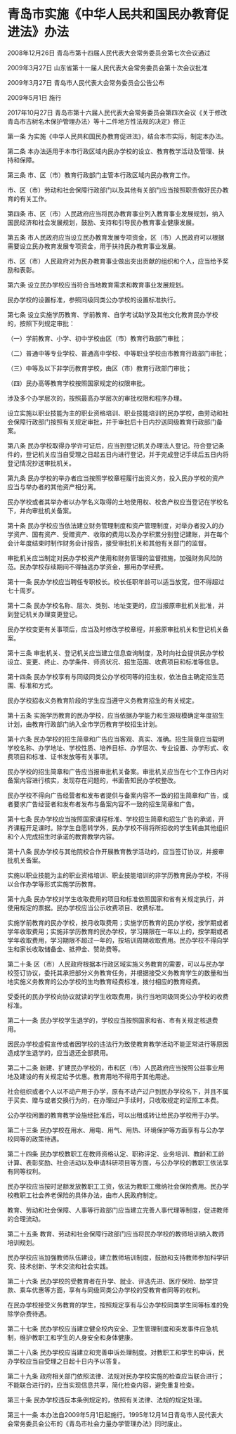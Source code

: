 # 青岛市实施《中华人民共和国民办教育促进法》办法

2008年12月26日 青岛市第十四届人民代表大会常务委员会第七次会议通过

2009年3月27日 山东省第十一届人民代表大会常务委员会第十次会议批准

2009年3月27日 青岛市人民代表大会常务委员会公告公布

2009年5月1日 施行

2017年10月27日 青岛市第十六届人民代表大会常务委员会第四次会议《关于修改青岛市古树名木保护管理办法〉等十二件地方性法规的决定》修正



第一条 为实施《中华人民共和国民办教育促进法》，结合本市实际，制定本办法。

第二条 本办法适用于本市行政区域内民办学校的设立、教育教学活动及管理、扶持和保障。

第三条 市、区（市）教育行政部门主管本行政区域内民办教育工作。

市、区（市）劳动和社会保障行政部门以及其他有关部门应当按照职责做好民办教育的有关工作。

第四条 市、区（市）人民政府应当将民办教育事业列入教育事业发展规划，纳入国民经济和社会发展规划，鼓励、支持和引导民办教育事业健康发展。

第五条 市人民政府应当设立民办教育发展专项资金，区（市）人民政府可以根据需要设立民办教育发展专项资金，用于扶持民办教育事业发展。

市、区（市）人民政府对为民办教育事业做出突出贡献的组织和个人，应当给予奖励和表彰。

第六条 设立民办学校应当符合当地教育需求和教育事业发展规划。

民办学校的设置标准，参照同级同类公办学校的设置标准执行。

第七条 设立实施学历教育、学前教育、自学考试助学及其他文化教育民办学校的，按照下列规定审批：

（一）学前教育、小学、初中学校由区（市）教育行政部门审批；

（二）普通中等专业学校、普通高中学校、中等职业学校由市教育行政部门审批；

（三）中等及以下非学历教育学校，由区（市）教育行政部门审批；

（四）民办高等教育学校按照国家规定的权限审批。

涉及多个办学层次的，按照最高办学层次的审批权限和程序办理。

设立实施以职业技能为主的职业资格培训、职业技能培训的民办学校，由劳动和社会保障行政部门按照有关规定审批，并于审批后十日内抄送同级教育行政部门备案。

第八条 民办学校取得办学许可证后，应当到登记机关办理法人登记。符合登记条件的，登记机关应当自受理之日起五日内进行登记，并于完成登记手续后五日内将登记情况抄送审批机关。

第九条 民办学校的举办者应当按照学校章程履行出资义务，投入民办学校的资产应当与举办者的其他资产相分离。

民办学校或者其举办者以办学名义取得的土地使用权、校舍产权应当登记在学校名下，并向审批机关备案。

第十条 民办学校应当依法建立财务管理制度和资产管理制度，对举办者投入的办学资产、国有资产、受赠资产、收取的费用以及办学积累分别登记建账，并在每个会计年度结束时制作财务会计报告，接受审批机关和其他有关部门的监督。

审批机关应当制定对民办学校资产使用和财务管理的监督措施，加强财务风险防范。民办学校存续期间不得抽逃办学资金，挪用办学经费。

第十一条 民办学校应当聘任专职校长。校长任职年龄可以适当放宽，但不得超过七十周岁。

第十二条 民办学校名称、层次、类别、地址变更的，应当报原审批机关批准，并到登记机关办理变更登记。

民办学校变更有关事项后，应当及时修改学校章程，并报原审批机关和登记机关备案。

第十三条 审批机关、登记机关应当建立信息查询制度，及时向社会提供民办学校设立、变更、终止、办学条件、师资状况、招生范围、收费项目和标准等信息。

第十四条 民办学校享有与同级同类公办学校同等的招生权，依法自主确定招生范围、标准和方式。

民办学校招收义务教育阶段的学生应当遵守义务教育招生的有关规定。

第十五条 实施学历教育的民办学校，应当依据办学能力和生源规模确定年度招生计划，由教育行政部门纳入全市学历教育学校招生计划。

第十六条 民办学校的招生简章和广告应当客观、真实、准确。招生简章应当载明学校名称、办学地址、学校性质、培养目标、办学层次、专业设置、办学形式、收费项目和标准、证书发放等有关事项。

民办学校的招生简章和广告应当报审批机关备案。审批机关应当在七个工作日内对备案内容进行核实，发现存在问题的，书面告知民办学校整改。

民办学校不得向广告经营者和发布者提供与备案内容不一致的招生简章和广告，或者要求广告经营者和发布者发布与备案内容不一致的招生简章和广告。

第十七条 民办学校应当按照国家课程标准、学校招生简章和招生广告的承诺，开齐课程开足课时。除学生自愿转学外，民办学校不得将所招收的学生转由其他组织和个人完成招生时承诺的教育教学内容。

第十八条 民办学校与其他院校合作开展教育教学活动的，应当签订协议，并报审批机关备案。

实施以职业技能为主的职业资格培训、职业技能培训的非学历教育民办学校，不得以合作办学等形式实施学历教育。

第十九条 民办学校对学生收取费用的项目和标准依照国家和省有关规定执行，并使用规定的票据。民办学校应当公示收费项目、收费标准。

实施学前教育的民办学校，按月收取费用；实施学历教育的民办学校，按学期或者学年收取费用；实施非学历教育的民办学校，学习期限在一年以上的，按学期或者学年收取费用，学习期限不超过一年的，按培训周期收取费用。民办学校不得向学生和家长收取储备金、抵押金、赞助费等。

第二十条 区（市）人民政府根据本行政区域实施义务教育的需要，可以与民办学校签订协议，委托其承担部分义务教育任务，并根据接受义务教育学生的数量和当地实施义务教育的公办学校的生均教育经费标准，拨付相应的教育经费。

受委托的民办学校向协议就读的学生收取费用，执行当地同级同类公办学校的收费标准。

第二十一条 民办学校学生退学的，学校应当按照国家和省、市有关规定核退费用。

因民办学校虚假宣传或者因学校的违法行为致使教育教学活动不能正常进行等原因造成学生退学的，应当退还全部费用。

第二十二条 新建、扩建民办学校的，市和区（市）人民政府应当按照公益事业用地及建设的有关规定给予优惠。教育用地不得用于其他用途。

社会组织或者个人以不动产用于办学，原有不动产过户到民办学校名下，并且不属于买卖、赠与或者交换行为的，在办理过户手续时，只收取规定的证照工本费。

公办学校闲置的教育教学设施经批准后，可以出租或转让给民办学校用于办学。

第二十三条 民办学校在用水、用电、用气、用热、环境保护等方面享有与公办学校同等的政策待遇。

第二十四条 民办学校教职工在教师资格认定、职称评定、业务培训、教龄和工龄计算、表彰奖励、社会活动以及申请科研项目等方面，与公办学校的教职工依法享有同等权利。

民办学校应当按时足额发放教职工工资，依法为教职工缴纳社会保险费用。民办学校教职工社会养老保险的具体办法，由市人民政府制定。

教育、劳动和社会保障、人事等行政部门应当建立完善人事代理等制度，促进教师的合理流动。

第二十五条 教育、劳动和社会保障行政部门应当将民办学校的教师培训纳入教师培训规划。

民办学校应当加强教师队伍建设，建立教师培训制度，鼓励和支持教师参加科学研究、技术创新、学术交流和社会实践。

第二十六条 民办学校的受教育者在升学、就业、评选先进、医疗保险、助学贷款、乘车优惠等方面，享有与同级同类公办学校的受教育者同等的权利。

在民办学校接受义务教育的学生，按照规定享有与公办学校同类学生同等标准的免除学杂费待遇。

第二十七条 民办学校应当建立健全校内安全、卫生管理制度和突发事件应急机制，维护教职工和学生的人身安全和身体健康。

第二十八条 民办学校应当建立和完善申诉处理制度。对教职工和学生的申诉，民办学校应当自受理之日起十日内予以答复。

第二十九条 政府相关部门依照法律、法规对民办学校实施的检查应当联合进行；不能联合进行的，应当实现信息共享，简化检查内容，避免重复检查。

第三十条 民办学校违反本条例规定的，依照有关法律、法规的规定处理。

第三十一条 本办法自2009年5月1日起施行。1995年12月14日青岛市人民代表大会常务委员会公布的《青岛市社会力量办学管理办法》同时废止。